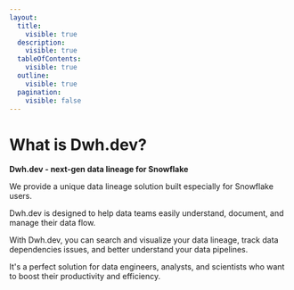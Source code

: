 ```yaml
---
layout:
  title:
    visible: true
  description:
    visible: true
  tableOfContents:
    visible: true
  outline:
    visible: true
  pagination:
    visible: false
---
```


# What is Dwh.dev?

**Dwh.dev - next-gen data lineage for Snowflake**

We provide a unique data lineage solution built especially for Snowflake users.&#x20;

Dwh.dev is designed to help data teams easily understand, document, and manage their data flow.

With Dwh.dev, you can search and visualize your data lineage, track data dependencies issues, and better understand your data pipelines.&#x20;

It's a perfect solution for data engineers, analysts, and scientists who want to boost their productivity and efficiency.

